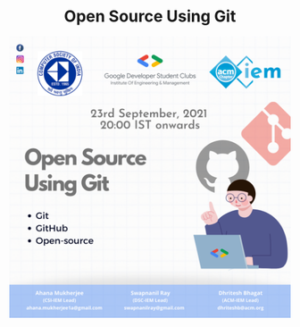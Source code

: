 <h1 align="center">Open Source Using Git</h1>
<p align="center">
<img src="images/poster.png">
</p>
